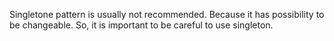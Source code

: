 Singletone pattern is usually not recommended. Because it has possibility to be changeable. So, it is important to be careful to use singleton.
